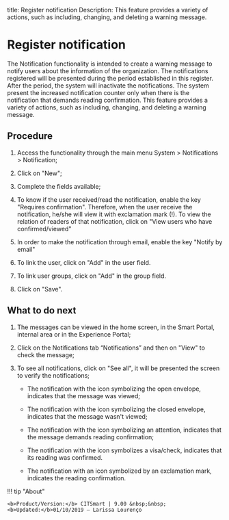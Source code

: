 title: Register notification
Description: This feature provides a variety of actions, such as including, changing, and deleting a warning message.
# Register notification

The Notification functionality is intended to create a warning message to notify users about the information of the organization.
The notifications registered will be presented during the period established in this register. After the period, the system will inactivate the notifications.
The system present the increased notification counter only when there is the notification that demands reading confirmation.
This feature provides a variety of actions, such as including, changing, and deleting a warning message.

Procedure
-------------

1.  Access the functionality through the main menu System \> Notifications \>
    Notification;

2.  Click on "New";

3.  Complete the fields available;

4.  To know if the user received/read the notification,
    enable the key "Requires confirmation". Therefore, when the user receive the
    notification, he/she will view it with exclamation mark (!). To view the relation of readers of that notification, click on
    "View users who have confirmed/viewed"
    
5.  In order to make the notification through email, enable the key "Notify by email"

6.  To link the user, click on "Add" in the user field.

7.  To link user groups, click on "Add" in the group field.

8.  Click on "Save".

What to do next
-------------------

1.  The messages can be viewed in the home screen, in the Smart Portal, internal
    area or in the Experience Portal;

2.  Click on the Notifications tab “Notifications” and then on "View" to check
    the message;

3.  To see all notifications, click on "See all", it will be presented the
    screen to verify the notifications;

    -   The notification with the icon symbolizing the open envelope, indicates that
    the message was viewed;

    -   The notification with the icon symbolizing the closed envelope, indicates
    that the message wasn't viewed;

    -   The notification with the icon symbolizing an attention, indicates that the
    message demands reading confirmation;

    -   The notification with the icon symbolizes a visa/check, indicates that its
    reading was confirmed.
    
    -   The notification with an icon symbolized by an exclamation mark, indicates the reading confirmation.
    
!!! tip "About"

    <b>Product/Version:</b> CITSmart | 9.00 &nbsp;&nbsp;
    <b>Updated:</b>01/10/2019 – Larissa Lourenço


